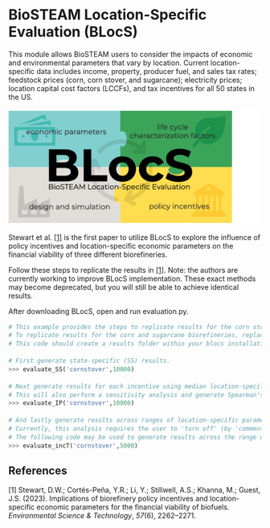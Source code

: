 # BioSTEAM Location-Specific Evaluation  (BLocS)

This module allows BioSTEAM users to consider the impacts of economic and environmental parameters that vary by location. Current location-specific data includes income, property, producer fuel, and sales tax rates; feedstock prices (corn, corn stover, and sugarcane); electricity prices; location capital cost factors (LCCFs), and tax incentives for all 50 states in the US.

![BLocS Logo](https://github.com/BioSTEAMDevelopmentGroup/BLocS/blob/main/BLocS_logo.tiff "BLocS Logo")

Stewart et al. [[1]](#1) is the first paper to utilize BLocS to explore the influence of policy incentives and location-specific economic parameters on the financial viability of three different biorefineries.

Follow these steps to replicate the results in [[1]](#1). Note: the authors are currently working to improve BLocS implementation. These exact methods may become deprecated, but you will still be able to achieve identical results.

After downloading BLocS, open and run evaluation.py.
```python
# This example provides the steps to replicate results for the corn stover biorefinery.
# To replicate results for the corn and sugarcane biorefineries, replace 'cornstover' in the following functions with 'corn' or 'sugarcane'.
# This code should create a results folder within your blocs installation and output the results there.

# First generate state-specific (SS) results.
>>> evaluate_SS('cornstover',10000)

# Next generate results for each incentive using median location-specific parameters.
# This will also perform a sensitivity analysis and generate Spearman's rho correlation coefficients for each metric and parameter.
>>> evaluate_IP('cornstover',10000)

# And lastly generate results across ranges of location-specific parameters. 
# Currently, this analysis requires the user to 'turn off' (by 'commenting out' using #) other location-specific parameters in create_IPs_model.
# The following code may be used to generate results across the range of state income tax rates. Be sure to 'turn off' the other location-specific parameters in lines 780-810.
>>> evaluate_incT('cornstover',5000)
```

## References
<a id="1">[1]</a>
  Stewart, D.W.; Cortés-Peña, Y.R.; Li, Y.; Stillwell, A.S.; Khanna, M.; Guest, J.S. (2023). Implications of biorefinery policy incentives and location-specific economic parameters for the financial viability of biofuels. _Environmental Science & Technology_, _57_(6), 2262–2271.
